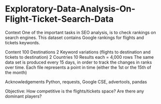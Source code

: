 # Exploratory-Data-Analysis-On-Flight-Ticket-Search-Data
Context
One of the important tasks in SEO analysis, is to check rankings on search engines. 
This dataset contains Google rankings for flights and tickets keywords.

Content
100 Destinations 
2 Keyword variations (flights to destination and tickets to destination) 
2 Countries 
10 Results each = 4,000 rows 
The same data set is produced every 15 days, in order to track the changes in ranks over time. Each file represents a point in time (either the 1st or the 15th of the month)

Acknowledgements
Python, requests, Google CSE, advertools, pandas

Objective:
How competitive is the flights/tickets space? 
Are there any dominant players? 
